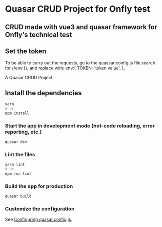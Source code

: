 # Quasar CRUD Project for Onfly test

## CRUD made with vue3 and quasar framework for Onfly's technical test

## Set the token

To be able to carry out the requests, go to the quassar.config.js file
search for //env:{}, and replace with:
env:{
TOKEN: 'token value',
},

A Quasar CRUD Project

## Install the dependencies

```bash
yarn
# or
npm install
```

### Start the app in development mode (hot-code reloading, error reporting, etc.)

```bash
quasar dev
```

### Lint the files

```bash
yarn lint
# or
npm run lint
```

### Build the app for production

```bash
quasar build
```

### Customize the configuration

See [Configuring quasar.config.js](https://v2.quasar.dev/quasar-cli-vite/quasar-config-js).
